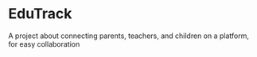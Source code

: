 # EduTrack
A project about connecting parents, teachers, and children on a platform, for easy collaboration
